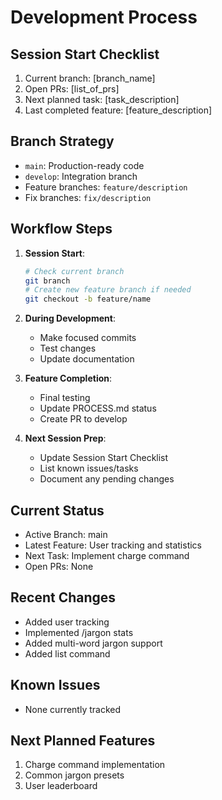 # Development Process

## Session Start Checklist
1. Current branch: [branch_name]
2. Open PRs: [list_of_prs]
3. Next planned task: [task_description]
4. Last completed feature: [feature_description]

## Branch Strategy
- `main`: Production-ready code
- `develop`: Integration branch
- Feature branches: `feature/description`
- Fix branches: `fix/description`

## Workflow Steps
1. **Session Start**:
   ```bash
   # Check current branch
   git branch
   # Create new feature branch if needed
   git checkout -b feature/name
   ```

2. **During Development**:
   - Make focused commits
   - Test changes
   - Update documentation

3. **Feature Completion**:
   - Final testing
   - Update PROCESS.md status
   - Create PR to develop

4. **Next Session Prep**:
   - Update Session Start Checklist
   - List known issues/tasks
   - Document any pending changes

## Current Status
- Active Branch: main
- Latest Feature: User tracking and statistics
- Next Task: Implement charge command
- Open PRs: None

## Recent Changes
- Added user tracking
- Implemented /jargon stats
- Added multi-word jargon support
- Added list command

## Known Issues
- None currently tracked

## Next Planned Features
1. Charge command implementation
2. Common jargon presets
3. User leaderboard 